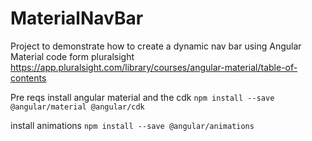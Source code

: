 # MaterialNavBar

Project to demonstrate how to create a dynamic nav bar using Angular Material
code form pluralsight
https://app.pluralsight.com/library/courses/angular-material/table-of-contents


Pre reqs
install angular material and the cdk
    ```npm install --save @angular/material @angular/cdk```
    
install animations
    ```npm install --save @angular/animations```
